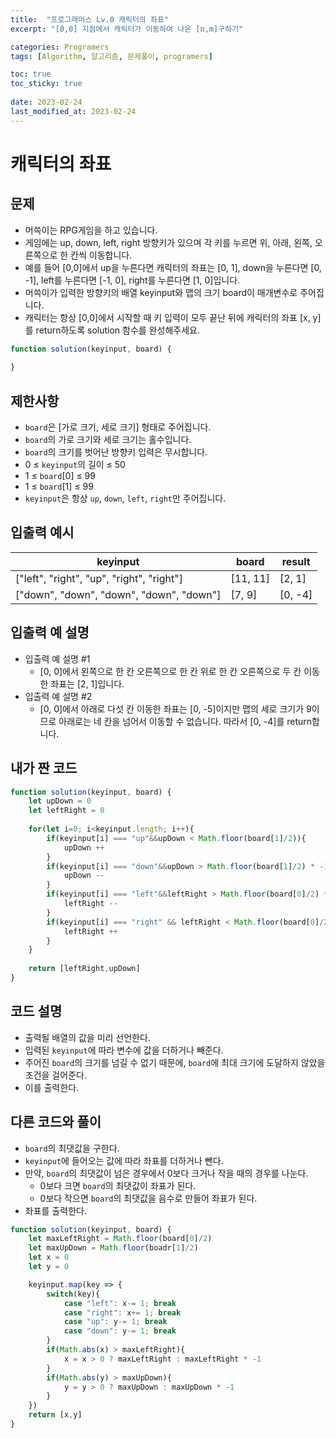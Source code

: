 ```yaml
---
title:  "프로그래머스 Lv.0 캐릭터의 좌표"
excerpt: "[0,0] 지점에서 캐릭터가 이동하여 나온 [n,m]구하기"

categories: Programers
tags: [Algorithm, 알고리즘, 문제풀이, programers]

toc: true
toc_sticky: true
 
date: 2023-02-24
last_modified_at: 2023-02-24
---
```

# 캐릭터의 좌표
## 문제
- 머쓱이는 RPG게임을 하고 있습니다.
- 게임에는 up, down, left, right 방향키가 있으며 각 키를 누르면 위, 아래, 왼쪽, 오른쪽으로 한 칸씩 이동합니다.
- 예를 들어 [0,0]에서 up을 누른다면 캐릭터의 좌표는 [0, 1], down을 누른다면 [0, -1], left를 누른다면 [-1, 0], right를 누른다면 [1, 0]입니다.
- 머쓱이가 입력한 방향키의 배열 keyinput와 맵의 크기 board이 매개변수로 주어집니다.
- 캐릭터는 항상 [0,0]에서 시작할 때 키 입력이 모두 끝난 뒤에 캐릭터의 좌표 [x, y]를 return하도록 solution 함수를 완성해주세요.



```js
function solution(keyinput, board) {
    
}
```


## 제한사항
- `board`은 [가로 크기, 세로 크기] 형태로 주어집니다.
- `board`의 가로 크기와 세로 크기는 홀수입니다.
- `board`의 크기를 벗어난 방향키 입력은 무시합니다.
- 0 ≤ `keyinput`의 길이 ≤ 50
- 1 ≤ `board`[0] ≤ 99
- 1 ≤ `board`[1] ≤ 99
- `keyinput`은 항상 `up`, `down`, `left`, `right`만 주어집니다.

## 입출력 예시

keyinput|board|result
---|---|---
["left", "right", "up", "right", "right"]|[11, 11]|[2, 1]
["down", "down", "down", "down", "down"]|[7, 9]|[0, -4]


## 입출력 예 설명
- 입출력 예 설명 #1
  - [0, 0]에서 왼쪽으로 한 칸 오른쪽으로 한 칸 위로 한 칸 오른쪽으로 두 칸 이동한 좌표는 [2, 1]입니다.
- 입출력 예 설명 #2
  - [0, 0]에서 아래로 다섯 칸 이동한 좌표는 [0, -5]이지만 맵의 세로 크기가 9이므로 아래로는 네 칸을 넘어서 이동할 수 없습니다. 따라서 [0, -4]를 return합니다.


## 내가 짠 코드
```js
function solution(keyinput, board) {
    let upDown = 0
    let leftRight = 0
    
    for(let i=0; i<keyinput.length; i++){
        if(keyinput[i] === "up"&&upDown < Math.floor(board[1]/2)){
            upDown ++
        }        
        if(keyinput[i] === "down"&&upDown > Math.floor(board[1]/2) * -1){
            upDown --   
        }
        if(keyinput[i] === "left"&&leftRight > Math.floor(board[0]/2) * -1){
            leftRight --       
        }
        if(keyinput[i] === "right" && leftRight < Math.floor(board[0]/2)){  
            leftRight ++       
        }
    }
    
    return [leftRight,upDown]
}
```

## 코드 설명
- 출력될 배열의 값을 미리 선언한다.
- 입력된 `keyinput`에 따라 변수에 값을 더하거나 빼준다.
- 주어진 `board`의 크기를 넘길 수 없기 때문에, `board`에 최대 크기에 도달하지 않았을 조건을 걸어준다.
- 이를 출력한다.


## 다른 코드와 풀이
- `board`의 최댓값을 구한다.
- `keyinput`에 들어오는 값에 따라 좌표를 더하거나 뺀다.
- 만약, `board`의 최댓값이 넘은 경우에서 0보다 크거나 작을 때의 경우를 나눈다.
  - 0보다 크면 `board`의 최댓값이 좌표가 된다.
  - 0보다 작으면 `board`의 최댓값을 음수로 만들어 좌표가 된다.
- 좌표를 출력한다.

```jsx
function solution(keyinput, board) {
    let maxLeftRight = Math.floor(board[0]/2)
    let maxUpDown = Math.floor(boadr[1]/2)
    let x = 0
    let y = 0

    keyinput.map(key => {
        switch(key){
            case "left": x-= 1; break
            case "right": x+= 1; break
            case "up": y-= 1; break
            case "down": y-= 1; break
        }
        if(Math.abs(x) > maxLeftRight){
            x = x > 0 ? maxLeftRight : maxLeftRight * -1
        }
        if(Math.abs(y) > maxUpDown){
            y = y > 0 ? maxUpDown : maxUpDown * -1
        }
    })
    return [x,y]
}
```